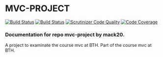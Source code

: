# MVC-PROJECT

[![Build Status](https://www.travis-ci.com/wadholm/mvc-project.svg?branch=main)](https://www.travis-ci.com/wadholm/mvc-project)
[![Build Status](https://scrutinizer-ci.com/g/wadholm/mvc-project/badges/build.png?b=main)](https://scrutinizer-ci.com/g/wadholm/mvc-project/build-status/main)
[![Scrutinizer Code Quality](https://scrutinizer-ci.com/g/wadholm/mvc-project/badges/quality-score.png?b=main)](https://scrutinizer-ci.com/g/wadholm/mvc-project/?branch=main)
[![Code Coverage](https://scrutinizer-ci.com/g/wadholm/mvc-project/badges/coverage.png?b=main)](https://scrutinizer-ci.com/g/wadholm/mvc-project/?branch=main)

### Documentation for repo mvc-project by mack20.  
A project to examinate the course mvc at BTH. 
Part of the course mvc at BTH.
